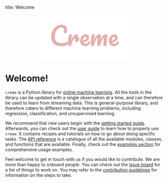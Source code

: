 title: Welcome

<div align="center">
    <img src="img/creme.svg" width="60%">
</div>

# Welcome!

`creme` is a Python library for [online machine learning](https://www.wikiwand.com/en/Online_machine_learning). All the tools in the library can be updated with a single observation at a time, and can therefore be used to learn from streaming data. This is general-purpose library, and therefore caters to different machine learning problems, including regression, classification, and unsupervised learning.

We recommend that new users begin with the [getting started guide](getting-started.md). Afterwards, you can check out the [user guide](user-guide/reading-data) to learn how to properly use `creme`. It contains recipes and tutorials on how to go about doing specific tasks. The [API reference](api-reference/overview) is a catalogue of all the available modules, classes, and functions that are available. Finally, check out the [examples section](examples/batch-to-online) for comprehensive usage examples.

Feel welcome to get in touch with us if you would like to contribute. We are more than happy to onboard people. You can check out the [issue board](https://github.com/creme-ml/creme/issues) for a list of things to work on. You may refer to the [contribution guidelines](https://github.com/creme-ml/creme/blob/master/CONTRIBUTING.md) for information on the steps to take.
